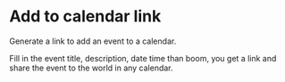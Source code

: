 # Add to calendar link

Generate a link to add an event to a calendar.

Fill in the event title, description, date time than boom, you get a link and share the event to the world in any calendar.
